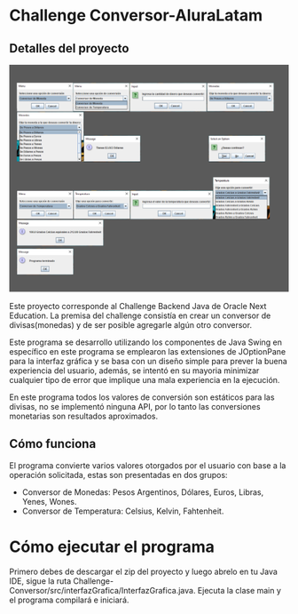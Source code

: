# Challenge Conversor-AluraLatam
## Detalles del proyecto
![demo](demo.png)

Este proyecto corresponde al Challenge Backend Java de Oracle Next Education. La premisa del challenge consistía en crear un conversor de divisas(monedas) y de ser posible agregarle algún otro conversor.

Este programa se desarrollo utilizando los componentes de Java Swing en específico en este programa se emplearon las extensiones de JOptionPane para la interfaz gráfica y se basa con un diseño simple para prever la buena experiencia del usuario, además, se intentó en su mayoria minimizar cualquier tipo de error que implique una mala experiencia en la ejecución.

En este programa todos los valores de conversión son estáticos para las divisas, no se implementó ninguna API, por lo tanto las conversiones monetarias son resultados aproximados.

## Cómo funciona
El programa convierte varios valores otorgados por el usuario con base a la operación solicitada, estas son presentadas en dos grupos:

- Conversor de Monedas: Pesos Argentinos, Dólares, Euros, Libras, Yenes, Wones.
- Conversor de Temperatura: Celsius, Kelvin, Fahtenheit.

# Cómo ejecutar el programa
Primero debes de descargar el zip del proyecto y luego abrelo en tu Java IDE, sigue la ruta Challenge-Conversor/src/interfazGrafica/InterfazGrafica.java.
Ejecuta la clase main y el programa compilará e iniciará.
